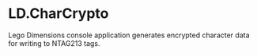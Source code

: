 # LD.CharCrypto
Lego Dimensions console application generates encrypted character data for writing to NTAG213 tags.

